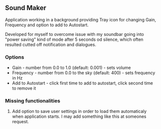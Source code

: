 ## Sound Maker

Application working in a background providing Tray icon for changing Gain, Frequency and option to add to Autostart.

Developed for myself to overcome issue with my soundbar going into "power saving" kind of mode after 5 seconds od silence, which often resulted cutted off notification and dialogues.

### Options
* Gain - number from 0.0 to 1.0 (default: 0.001) - sets volume
* Frequency - number from 0.0 to the sky (default: 400) - sets frequency in Hz
* Add to Autostart - click first time to add to autostart, click second time to remove it

### Missing functionalities
1. Add option to save user settings in order to load them automaticaly when application starts. I may add something like this at someones request.
